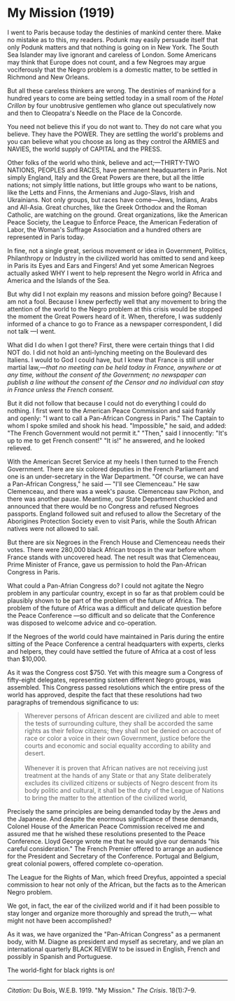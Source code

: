 <!--
title:   My Mission
author:  Du Bois, W.E.B.
journal: The Crisis
year:    1919
volume:  18
issue:   1
pages:   7-9
-->
# My Mission (1919)

I went to Paris because today the destinies of mankind center there. Make no mistake as to this, my readers. Podunk may easily persuade itself that only Podunk matters and that nothing is going on in New York. The South Sea Islander may live ignorant and careless of London. Some Americans may think that Europe does not count, and a few Negroes may argue vociferously that the Negro problem is a domestic matter, to be settled in Richmond and New Orleans.

But all these careless thinkers are wrong. The destinies of mankind for a hundred years to come are being settled today in a small room of the *Hotel Crillon* by four unobtrusive gentlemen who glance out speculatively now and then to Cleopatra's Needle on the Place de la Concorde.

You need not believe this if you do not want to. They do not care what you believe. They have the POWER. They are settling the world's problems and you can believe what you choose as long as they control the ARMIES and NAVIES, the world supply of CAPITAL and the PRESS.

Other folks of the world who think, believe and act;—THIRTY-TWO NATIONS, PEOPLES and RACES, have permanent headquarters in Paris. Not simply England, Italy and the Great Powers are there, but all the little nations; not simply little nations, but little groups who want to be nations, like the Letts and Finns, the Armenians and Jugo-Slavs, Irish and Ukrainians. Not only groups, but races have come—Jews, Indians, Arabs and All-Asia. Great churches, like the Greek Orthodox and the Roman Catholic, are watching on the ground. Great organizations, like the American Peace Society, the League to Enforce Peace, the American Federation of Labor, the Woman's Suffrage Association and a hundred others are represented in Paris today.

In fine, not a single great, serious movement or idea in Government, Politics, Philanthropy or Industry in the civilized world has omitted to send and keep in Paris its Eyes and Ears and Fingers! And yet some American Negroes actually asked WHY I went to help represent the Negro world in Africa and America and the Islands of the Sea.

But why did I not explain my reasons and mission before going? Because I am not a fool. Because I knew perfectly well that any movement to bring the attention of the world to the Negro problem at this crisis would be stopped the moment the Great Powers heard of it. When, therefore, I was suddenly informed of a chance to go to France as a newspaper correspondent, I did not talk —I went.

What did I do when I got there? First, there were certain things that I did NOT do. I did not hold an anti-lynching meeting on the Boulevard des Italiens. I would to God I could have, but I knew that France is still under martial law,—*that no meeting can be held today in France, anywhere or at any time, without the consent of the Government; no newspaper can publish a line without the consent of the Censor and no individual can stay in France unless the French consent.*

But it did not follow that because I could not do everything I could do nothing. I first went to the American Peace Commission and said frankly and openly: "I want to call a Pan-African Congress in Paris." The Captain to whom I spoke smiled and shook his head. "Impossible," he said, and added: "The French Government would not permit it." "Then," said I innocently: "It's up to me to get French consent!" "It is!" he answered, and he looked relieved.

With the American Secret Service at my heels I then turned to the French Government. There are six colored deputies in the French Parliament and one is an under-secretary in the War Department. "Of course, we can have a Pan-African Congress," he said — "I'll see Clemenceau." He saw Clemenceau, and there was a week's pause. Clemenceau saw Pichon, and there was another pause. Meantime, our State Department chuckled and announced that there would be no Congress and refused Negroes passports. England followed suit and refused to allow the Secretary of the Aborigines Protection Society even to visit Paris, while the South African natives were not allowed to sail.

But there are six Negroes in the French House and Clemenceau needs their votes. There were 280,000 black African troops in the war before whom France stands with uncovered head. The net result was that Clemenceau, Prime Minister of France, gave us permission to hold the Pan-African Congress in Paris.

What could a Pan-Afrian Congress do? I could not agitate the Negro problem in any particular country, except in so far as that problem could be plausibly shown to be part of the problem of the future of Africa. The problem of the future of Africa was a difficult and delicate question before the Peace Conference —so difficult and so delicate that the Conference was disposed to welcome advice and co-operation.

 If the Negroes of the world could have maintained in Paris during the entire sitting of the Peace Conference a central headquarters with experts, clerks and helpers, they could have settled the future of Africa at a cost of less than $10,000.

As it was the Congress cost $750. Yet with this meagre sum a Congress of fifty-eight delegates, representing sixteen different Negro groups, was assembled. This Congress passed resolutions which the entire press of the world has approved, despite the fact that these resolutions had two paragraphs of tremendous significance to us:

> Wherever persons of African descent are civilized and able to meet the tests of surrounding culture, they shall be accorded the same rights as their fellow citizens; they shall not be denied on account of race or color a voice in their own Government, justice before the courts and economic and social equality according to ability and desert.    
&nbsp;    
> Whenever it is proven that African natives are not receiving just treatment at the hands of any State or that any State deliberately excludes its civilized citizens or subjects of Negro descent from its body politic and cultural, it shall be the duty of the League of Nations to bring the matter to the attention of the civilized world,

Precisely the same principles are being demanded today by the Jews  and the Japanese. And despite the enormous significance of these demands, Colonel House of the American Peace Commission received me and assured me that he wished these resolutions presented to the Peace Conference. Lloyd George wrote me that he would give our demands "his careful consideration." The French Premier offered to arrange an audience for the President and Secretary of the Conference. Portugal and Belgium, great colonial powers, offered complete co-operation.

The League for the Rights of Man, which freed Dreyfus, appointed a special commission to hear not only of the African, but the facts as to the American Negro problem.

We got, in fact, the ear of the civilized world and if it had been possible to stay longer and organize more thoroughly and spread the truth,— what might not have been accomplished?

As it was, we have organized the "Pan-African Congress" as a permanent body, with M. Diagne as president and myself as secretary, and we plan an international quarterly BLACK REVIEW to be issued in English, French and possibly in Spanish and Portuguese.

The world-fight for black rights is on!

______________
*Citation:* Du Bois, W.E.B. 1919. "My Mission." *The Crisis*. 18(1):7&ndash;9.

